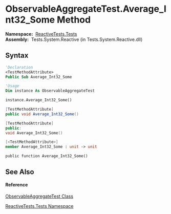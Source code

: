 # ObservableAggregateTest.Average\_Int32\_Some Method

**Namespace:**  [ReactiveTests.Tests](ReactiveTests.Tests\ReactiveTests.Tests.md)  
**Assembly:**  Tests.System.Reactive (in Tests.System.Reactive.dll)

## Syntax

```vb
'Declaration
<TestMethodAttribute> _
Public Sub Average_Int32_Some
```

```vb
'Usage
Dim instance As ObservableAggregateTest

instance.Average_Int32_Some()
```

```csharp
[TestMethodAttribute]
public void Average_Int32_Some()
```

```c++
[TestMethodAttribute]
public:
void Average_Int32_Some()
```

```fsharp
[<TestMethodAttribute>]
member Average_Int32_Some : unit -> unit 
```

```jscript
public function Average_Int32_Some()
```

## See Also

#### Reference

[ObservableAggregateTest Class](ObservableAggregateTest\ObservableAggregateTest.md)

[ReactiveTests.Tests Namespace](ReactiveTests.Tests\ReactiveTests.Tests.md)





